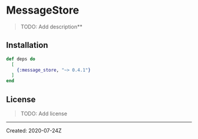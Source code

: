 # MessageStore

> TODO: Add description**


## Installation

```elixir
def deps do
  [
    {:message_store, "~> 0.4.1"}
  ]
end
```

## License

> TODO: Add license

----
Created:  2020-07-24Z
